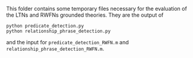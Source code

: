 This folder contains some temporary files necessary for the evaluation of the LTNs and RWFNs grounded theories. They are
the output of

```setup
python predicate_detection.py
python relationship_phrase_detection.py
```

and the input for ```predicate_detection_RWFN.m``` and ```relationship_phrase_detection_RWFN.m```.
